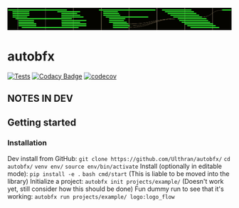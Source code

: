 ![Logo](autobfx_logo.png)

# autobfx

[![Tests](https://github.com/Ulthran/autobfx/actions/workflows/test.yaml/badge.svg)](https://github.com/Ulthran/autobfx/actions/workflows/test.yaml)
[![Codacy Badge](https://app.codacy.com/project/badge/Grade/5c72b0d1e63e4efd8e6fcca22708b506)](https://app.codacy.com/gh/Ulthran/autobfx/dashboard?utm_source=gh&utm_medium=referral&utm_content=&utm_campaign=Badge_grade)
[![codecov](https://codecov.io/gh/Ulthran/autobfx/graph/badge.svg?token=P8XruywW8Q)](https://codecov.io/gh/Ulthran/autobfx)

## NOTES IN DEV



## Getting started

### Installation

Dev install from GitHub: `git clone https://github.com/Ulthran/autobfx/`
`cd autobfx/`
`venv env/`
`source env/bin/activate`
Install (optionally in editable mode): `pip install -e .`
`bash cmd/start` (This is liable to be moved into the library)
Initialize a project: `autobfx init projects/example/` (Doesn't work yet, still consider how this should be done)
Fun dummy run to see that it's working: `autobfx run projects/example/ logo:logo_flow`